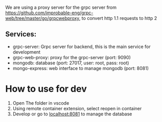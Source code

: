 We are using a proxy server for the grpc server from https://github.com/improbable-eng/grpc-web/tree/master/go/grpcwebproxy, to convert http 1.1 requests to http 2

## Services:
- grpc-server: Grpc server for backend, this is the main service for development
- grpc-web-proxy: proxy for the grpc-server (port: 9090)
- mongodb: database (port: 27017, user: root, pass: root)
- mongo-express: web interface to manage mongodb (port: 8081)
# How to use for dev
1. Open The folder in vscode
2. Using remote container extension, select reopen in container
3. Develop or go to [localhost:8081](localhost:8081) to manage the database